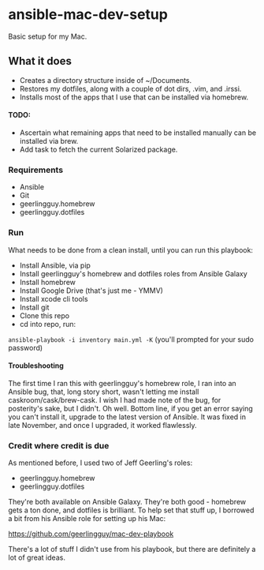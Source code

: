 # ansible-mac-dev-setup
Basic setup for my Mac.

## What it does
- Creates a directory structure inside of ~/Documents.
- Restores my dotfiles, along with a couple of dot dirs, .vim, and .irssi.
- Installs most of the apps that I use that can be installed via homebrew.

#### TODO:
- Ascertain what remaining apps that need to be installed manually can be installed via brew.
- Add task to fetch the current Solarized package.

### Requirements
- Ansible
- Git
- geerlingguy.homebrew
- geerlingguy.dotfiles

### Run
What needs to be done from a clean install, until you can run this playbook:

- Install Ansible, via pip
- Install geerlingguy's homebrew and dotfiles roles from Ansible Galaxy
- Install homebrew
- Install Google Drive (that's just me - YMMV)
- Install xcode cli tools
- Install git
- Clone this repo
- cd into repo, run:

`ansible-playbook -i inventory main.yml -K` (you'll prompted for your sudo password)

#### Troubleshooting
The first time I ran this with geerlingguy's homebrew role, I ran into an Ansible bug, that, long story short, wasn't 
letting me install caskroom/cask/brew-cask. I wish I had made note of the bug, for posterity's sake, but I didn't. Oh
well. Bottom line, if you get an error saying you can't install it, upgrade to the latest version of Ansible. It was 
fixed in late November, and once I upgraded, it worked flawlessly.

### Credit where credit is due
As mentioned before, I used two of Jeff Geerling's roles:
- geerlingguy.homebrew
- geerlingguy.dotfiles

They're both available on Ansible Galaxy. They're both good - homebrew gets a ton done, and dotfiles is brilliant.
To help set that stuff up, I borrowed a bit from his Ansible role for setting up his Mac:

https://github.com/geerlingguy/mac-dev-playbook

There's a lot of stuff I didn't use from his playbook, but there are definitely a lot of great ideas.

